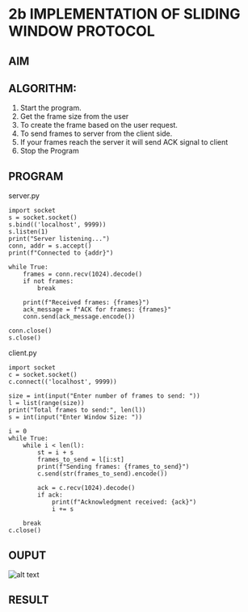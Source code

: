 # 2b IMPLEMENTATION OF SLIDING WINDOW PROTOCOL
## AIM
## ALGORITHM:
1. Start the program.
2. Get the frame size from the user
3. To create the frame based on the user request.
4. To send frames to server from the client side.
5. If your frames reach the server it will send ACK signal to client
6. Stop the Program
## PROGRAM

server.py
```
import socket
s = socket.socket()
s.bind(('localhost', 9999))
s.listen(1)
print("Server listening...")
conn, addr = s.accept()
print(f"Connected to {addr}")

while True:
    frames = conn.recv(1024).decode()
    if not frames:
        break

    print(f"Received frames: {frames}")
    ack_message = f"ACK for frames: {frames}"
    conn.send(ack_message.encode())

conn.close()  
s.close()
```
client.py
```
import socket
c = socket.socket()
c.connect(('localhost', 9999))

size = int(input("Enter number of frames to send: "))
l = list(range(size))  
print("Total frames to send:", len(l))
s = int(input("Enter Window Size: "))

i = 0
while True:
    while i < len(l):
        st = i + s
        frames_to_send = l[i:st]  
        print(f"Sending frames: {frames_to_send}")
        c.send(str(frames_to_send).encode())  

        ack = c.recv(1024).decode()  
        if ack:
            print(f"Acknowledgment received: {ack}")
            i += s  

    break
c.close()
```
## OUPUT

![alt text](image.png)
## RESULT
